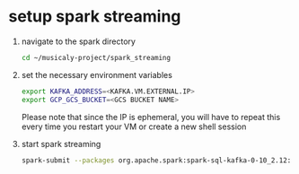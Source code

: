 # setup spark streaming

1. navigate to the spark directory
   
   ```bash
   cd ~/musicaly-project/spark_streaming
   ```

2. set the necessary environment variables
   ```bash
   export KAFKA_ADDRESS=<KAFKA.VM.EXTERNAL.IP>
   export GCP_GCS_BUCKET=<GCS BUCKET NAME>
   ```
   Please note that since the IP is ephemeral, you will have to repeat this every time you restart your VM or create a new shell session

3. start spark streaming
   ```bash
   spark-submit --packages org.apache.spark:spark-sql-kafka-0-10_2.12:3.1.2 stream_all_events.py
   ```